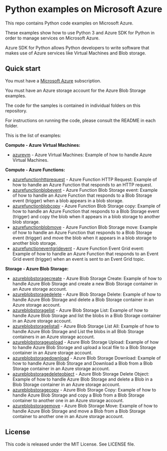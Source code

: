 # Python examples on Microsoft Azure

This repo contains Python code examples on Microsoft Azure.

These examples show how to use Python 3 and Azure SDK for Python in order to manage services on Microsoft Azure.

Azure SDK for Python allows Python developers to write software that makes use of Azure services like Virtual Machines and Blob storage.

## Quick start

You must have a [Microsoft Azure](https://azure.microsoft.com/) subscription.

You must have an Azure storage account for the Azure Blob Storage examples.

The code for the samples is contained in individual folders on this repository.

For instructions on running the code, please consult the README in each folder.

This is the list of examples:

**Compute - Azure Virtual Machines:**

* [azurevm](/azurevm) - Azure Virtual Machines: Example of how to handle Azure Virtual Machines.

**Compute - Azure Functions:**

* [azurefunctionhttprequest](/azurefunctionhttprequest) - Azure Function HTTP Request: Example of how to handle an Azure Function that responds to an HTTP request.
* [azurefunctionblobevent](/azurefunctionblobevent) - Azure Function Blob Storage event: Example of how to handle an Azure Function that responds to a Blob Storage event (trigger) when a blob appears in a blob storage.
* [azurefunctionblobcopy](/azurefunctionblobcopy) - Azure Function Blob Storage copy: Example of how to handle an Azure Function that responds to a Blob Storage event (trigger) and copy the blob when it appears in a blob storage to another blob storage.
* [azurefunctionblobmove](/azurefunctionblobmove) - Azure Function Blob Storage move: Example of how to handle an Azure Function that responds to a Blob Storage event (trigger) and move the blob when it appears in a blob storage to another blob storage.
* [azurefunctioneventgridevent](/azurefunctioneventgridevent) - Azure Function Event Grid event: Example of how to handle an Azure Function that responds to an Event Grid event (trigger) when an event is sent to an Event Grid topic.

**Storage - Azure Blob Storage:**

* [azureblobstoragecreate](/azureblobstoragecreate) - Azure Blob Storage Create: Example of how to handle Azure Blob Storage and create a new Blob Storage container in an Azure storage account.
* [azureblobstoragedelete](/azureblobstoragedelete) - Azure Blob Storage Delete: Example of how to handle Azure Blob Storage and delete a Blob Storage container in an Azure storage account.
* [azureblobstoragelist](/azureblobstoragelist) - Azure Blob Storage List: Example of how to handle Azure Blob Storage and list the blobs in a Blob Storage container in an Azure storage account.
* [azureblobstoragelistall](/azureblobstoragelistall) - Azure Blob Storage List All: Example of how to handle Azure Blob Storage and List the blobs in all Blob Storage containers in an Azure storage account.
* [azureblobstorageupload](/azureblobstorageupload) - Azure Blob Storage Upload: Example of how to handle Azure Blob Storage and upload a local file to a Blob Storage container in an Azure storage account.
* [azureblobstoragedownload](/azureblobstoragedownload) - Azure Blob Storage Download: Example of how to handle Azure Blob Storage and Download a Blob from a Blob Storage container in an Azure storage account.
* [azureblobstoragedeleteobject](/azureblobstoragedeleteobject) - Azure Blob Storage Delete Object: Example of how to handle Azure Blob Storage and delete a Blob in a Blob Storage container in an Azure storage account.
* [azureblobstoragecopy](/azureblobstoragecopy) - Azure Blob Storage Copy: Example of how to handle Azure Blob Storage and copy a Blob from a Blob Storage container to another one in an Azure storage account.
* [azureblobstoragemove](/azureblobstoragemove) - Azure Blob Storage Move: Example of how to handle Azure Blob Storage and move a Blob from a Blob Storage container to another one in an Azure storage account.

## License

This code is released under the MIT License. See LICENSE file.
